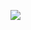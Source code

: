
![](http://upload-images.jianshu.io/upload_images/1229762-e82e21585ec20731.png?imageMogr2/auto-orient/strip%7CimageView2/2/w/1240)
